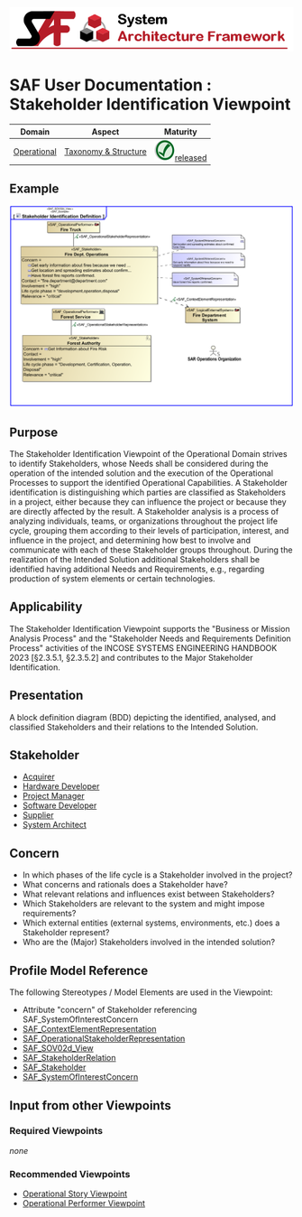 ![System Architecture Framework](../diagrams/Banner_SAF.png)
# SAF User Documentation : Stakeholder Identification Viewpoint
|**Domain**|**Aspect**|**Maturity**|
| --- | --- | --- |
|[Operational](../domains.md#Domain-Operational)|[Taxonomy & Structure](../aspects.md#Aspect-Taxonomy-&-Structure)|![Released](../diagrams/Symbol_confirmed.png )[released](../using-saf/maturity.md#released)|
## Example
![Stakeholder-Identification-Viewpoint-primary-example.svg](../diagrams/vp-examples/Stakeholder-Identification-Viewpoint-primary-example.svg)
## Purpose
The Stakeholder Identification Viewpoint of the Operational Domain strives to identify Stakeholders, whose Needs shall be considered during the operation of the intended solution and the execution of the Operational Processes to support the identified Operational Capabilities. 
A Stakeholder identification is distinguishing which parties are classified as Stakeholders in a project, either because they can influence the project or because they are directly affected by the result. A Stakeholder analysis is a process of analyzing individuals, teams, or organizations throughout the project life cycle, grouping them according to their levels of participation, interest, and influence in the project, and determining how best to involve and communicate with each of these Stakeholder groups throughout. During the realization of the Intended Solution additional Stakeholders shall be identified having additional Needs and Requirements, e.g., regarding production of system elements or certain technologies.
## Applicability
The Stakeholder Identification Viewpoint supports the "Business or Mission Analysis Process" and the "Stakeholder Needs and Requirements Definition Process" activities of the INCOSE SYSTEMS ENGINEERING HANDBOOK 2023 [§2.3.5.1, §2.3.5.2] and contributes to the Major Stakeholder Identification.
## Presentation
A block definition diagram (BDD) depicting the identified, analysed, and classified Stakeholders and their relations to the Intended Solution.

## Stakeholder
* [Acquirer](../stakeholders.md#Acquirer)
* [Hardware Developer](../stakeholders.md#Hardware-Developer)
* [Project Manager](../stakeholders.md#Project-Manager)
* [Software Developer](../stakeholders.md#Software-Developer)
* [Supplier](../stakeholders.md#Supplier)
* [System Architect](../stakeholders.md#System-Architect)
## Concern
* In which phases of the life cycle is a Stakeholder involved in the project?
* What concerns and rationals does a Stakeholder have?
* What relevant relations and influences exist between Stakeholders?
* Which Stakeholders are relevant to the system and might impose requirements?
* Which external entities (external systems, environments, etc.) does a Stakeholder represent?
* Who are the (Major) Stakeholders involved in the intended solution?
## Profile Model Reference
The following Stereotypes / Model Elements are used in the Viewpoint:
* Attribute "concern" of Stakeholder referencing SAF_SystemOfInterestConcern
* [SAF_ContextElementRepresentation](../stereotypes.md#SAF_ContextElementRepresentation)
* [SAF_OperationalStakeholderRepresentation](../stereotypes.md#SAF_OperationalStakeholderRepresentation)
* [SAF_SOV02d_View](../stereotypes.md#SAF_SOV02d_View)
* [SAF_StakeholderRelation](../stereotypes.md#SAF_StakeholderRelation)
* [SAF_Stakeholder](../stereotypes.md#SAF_Stakeholder)
* [SAF_SystemOfInterestConcern](../stereotypes.md#SAF_SystemOfInterestConcern)
## Input from other Viewpoints
### Required Viewpoints
*none*
### Recommended Viewpoints
* [Operational Story Viewpoint](Operational-Story-Viewpoint.md)
* [Operational Performer Viewpoint](Operational-Performer-Viewpoint.md)
